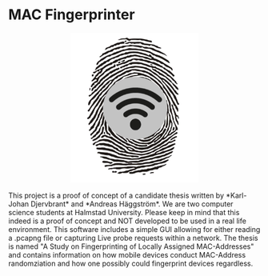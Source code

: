 # MAC Fingerprinter
<p align="center">
<img src="https://github.com/AndreasH96/MACFingerprinter/blob/master/assets/Logo.JPG" width="256" height="300" title="Github Logo">
</p>
This project is a proof of concept of a candidate thesis written by *Karl-Johan Djervbrant* and *Andreas Häggström*. We are two computer science students at Halmstad University. Please keep in mind that this indeed is a proof of concept and NOT developed to be used in a real life environment. 
This software includes a simple GUI allowing for either reading a .pcapng file or capturing Live probe requests within a network.
The thesis is named "A Study on Fingerprinting of Locally Assigned MAC-Addresses" and contains information on how  mobile  devices conduct MAC-Address randomziation and  how one possibly could fingerprint devices regardless.


